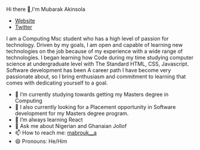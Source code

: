  Hi there 👋,I'm Mubarak Akinsola
- [Website](https://mubarakakinsola.netlify.app/)
- [Twitter](https://twitter.com/Mabrouk__a)
 
I am a Computing Msc student who has a high level of passion for technology. Driven by my goals, I am open and capable of learning new technologies on the job because of my experience with a wide range of technologies. I began learning how Code during my time studying computer science at undergraduate level with The Standard HTML, CSS, Javascript. Software development has been A career path I have become very passionate about, so I bring enthusiasm and commitment to learning that comes with dedicating yourself to a goal.

<!--
📫 How to reach me: 

**Mubby09/Mubby09** is a ✨ _special_ ✨ repository because its `README.md` (this file) appears on your GitHub profile. 

Here are some ideas to get you started:

-->

- 🤔 I’m currently studying towards getting my Masters degree in Computing
- 🔭 I also currently looking for a Placement opportunity in Software development for my Masters degree program.
- 🌱 I’m always learning React
- 💬 Ask me about Nigerian and Ghanaian Jollof
- 📫 How to reach me: [mabrouk__a](https://twitter.com/Mabrouk__a)
- 😄 Pronouns: He/Him
<!-- - ⚡ Fun fact: -->

